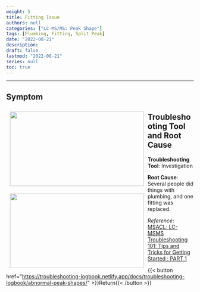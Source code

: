 ```yaml
---
weight: 5
title: Fitting Issue
authors: null
categories: ["LC-MS/MS: Peak Shape"]
tags: [Plumbing, Fitting, Split Peak]
date: "2022-08-21"
description:  
draft: false
lastmod: "2022-08-21"
series: null
toc: true
---
```




<!--more-->
---

## Symptom
<div class = "row">
<img width ="360" height= "200" src = "/docs/images/Screenshot 2022-08-18 161657.png" style ="float: left" HSPACE="10" VSPACE="10"/>
</div>

## Troubleshooting Tool and Root Cause

<div class = "row">
<img width ="360" height= "200" src = "/docs/images/Screenshot 2022-08-18 161955.png" style ="float: left" HSPACE="10" VSPACE="10"/>

<b>Troubleshooting Tool</b>:  Investigation

<b>Root Cause</b>: Several people did things with plumbing, and one fitting was replaced.  

</div>

*Reference*:  
[MSACL: LC-MSMS Troubleshooting 101: Tips and Tricks for Getting Started : PART 1](https://www.msacl.org/index.php?header=Learning_Center&tab=Video_Library&subtab=Search_Video_Library)   

{{< button href="https://troubleshooting-logbook.netlify.app/docs/troubleshooting-logbook/abnormal-peak-shapes/" >}}Return{{< /button >}}
